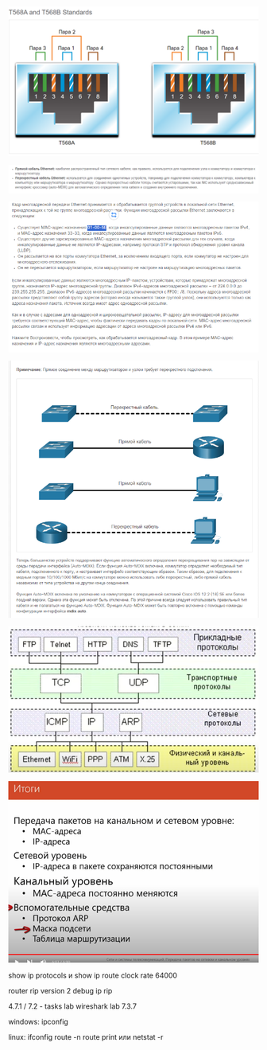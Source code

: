 ![alt text](_rsrc/image.png)

![alt text](_rsrc/image-1.png)

![alt text](_rsrc/image-2.png)

![alt text](_rsrc/image-3.png)


![alt text](_rsrc/image-4.png)

![alt text](_rsrc/image-5.png)

show ip protocols и show ip route
clock rate 64000

router rip
version 2
debug ip rip


4.7.1 / 7.2 - tasks
lab wireshark
lab 7.3.7


windows:
ipconfig



linux:
ifconfig
route -n
route print или netstat -r 

